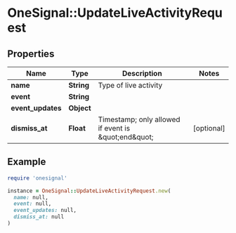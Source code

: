 # OneSignal::UpdateLiveActivityRequest

## Properties

| Name | Type | Description | Notes |
| ---- | ---- | ----------- | ----- |
| **name** | **String** | Type of live activity |  |
| **event** | **String** |  |  |
| **event_updates** | **Object** |  |  |
| **dismiss_at** | **Float** | Timestamp; only allowed if event is \&quot;end\&quot; | [optional] |

## Example

```ruby
require 'onesignal'

instance = OneSignal::UpdateLiveActivityRequest.new(
  name: null,
  event: null,
  event_updates: null,
  dismiss_at: null
)
```

